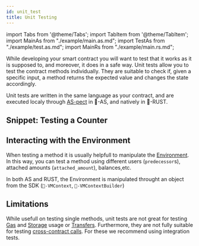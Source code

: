 ```yaml
---
id: unit_test
title: Unit Testing
---
```

import Tabs from '@theme/Tabs';
import TabItem from '@theme/TabItem';
import MainAs from "./example/main.as.md";
import TestAs from "./example/test.as.md";
import MainRs from "./example/main.rs.md";

While developing your smart contract you will want to test that it works as it is supposed to, and moreover, it does in a safe way.
Unit tests allow you to test the contract methods individually. They are suitable to check if, given a specific input, a method
returns the expected value and changes the state accordingly.

Unit tests are written in the same language as your contract, and are executed localy through [AS-pect](https://tenner-joshua.gitbook.io/as-pect/) in 🚀-AS, and natively in 🦀-RUST.


## Snippet: Testing a Counter
<Tabs className="language-tabs">
  <TabItem value="as" label="🚀 - Assemblyscript">
    <Tabs className="file-tabs">
      <TabItem value="as-main" label="__tests__/main.spec.ts">
        <TestAs></TestAs>
      </TabItem>
      <TabItem value="as-external" label="main.ts">
        <MainAs></MainAs>
      </TabItem>
    </Tabs>
  </TabItem>
  <TabItem value="rs" label="🦀 - Rust">
    <Tabs className="file-tabs">
      <TabItem value="as-external" label="tests/main.ts">
        <ExternalRs></ExternalRs>
      </TabItem>
      <TabItem value="as-main" label="lib.rs">
        <MainRs></MainRs>
      </TabItem>
    </Tabs>
  </TabItem>
</Tabs>

## Interacting with the Environment
When testing a method it is usually helpfull to manipulate the [Environment](../../3.contracts/environment/environment.md). In this way, you can test a method using different users (`predecessor`s), attached amounts (`attached_amount`), balances,etc.



In both AS and RUST, the Environment is manipulated throught an object from the SDK (`🚀-VMContext`, `🦀-VMContextBuilder`)


## Limitations
While usefull on testing single methods, unit tests are not great for testing [Gas](../../3.contracts/environment/environment.md) and [Storage](../../3.contracts/storage.md) usage or [Transfers](../../3.contracts/actions.md). Furthermore, they are not fully suitable for testing [cross-contract calls](../../3.contracts/crosscontract/crosscontract.md). For these we recommend using integration tests.